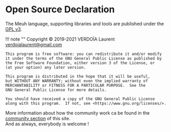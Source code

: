 # Open Source Declaration

The Meuh language, supporting libraries and tools are published under the [GPL v3](../license/).

!!! note ""
    Copyright © 2019-2021 VERDOÏA Laurent <verdoialaurent@gmail.com>

    This program is free software: you can redistribute it and/or modify
    it under the terms of the GNU General Public License as published by
    the Free Software Foundation, either version 3 of the License, or
    (at your option) any later version.

    This program is distributed in the hope that it will be useful,
    but WITHOUT ANY WARRANTY; without even the implied warranty of
    MERCHANTABILITY or FITNESS FOR A PARTICULAR PURPOSE.  See the
    GNU General Public License for more details.

    You should have received a copy of the GNU General Public License
    along with this program.  If not, see <https://www.gnu.org/licenses/>.

More information about how the community work ca be found in the [community section](../../community/) of this site.  
And as always, everybody is welcome !
